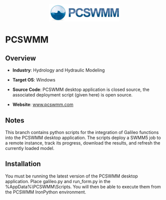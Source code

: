 <p align="center">
  <img src="https://github.com/GoHypernet/Galileo-Mission-Frameworks/blob/pcswmm/pcswmm_logo.jfif" width="225">
</p>

# PCSWMM
## Overview

- **Industry**: Hydrology and Hydraulic Modeling

- **Target OS**: Windows

- **Source Code**: PCSWMM desktop application is closed source, the associated deployment script (given here) is open source. 

- **Website**: www.pcswmm.com

## Notes

This branch contains python scripts for the integration of Galileo functions into the 
PCSWMM desktop application. The scripts deploy a SWMM5 job to a remote instance, track its 
progress, download the results, and refresh the currently loaded model. 

## Installation

You must be running the latest version of the PCSWMM desktop application. Place galileo.py and run_form.py in the
%AppData%\PCSWMM\Scripts. You will then be able to execute them from the PCSWMM IronPython environment. 
